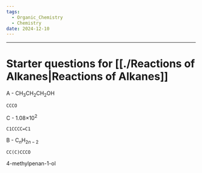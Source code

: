 ```yaml
---
tags:
  - Organic_Chemistry
  - Chemistry
date: 2024-12-10
---
```

---  
# Starter questions for [[./Reactions of Alkanes|Reactions of Alkanes]]  
A - CH$_3$CH$_2$CH$_2$OH  
```smiles  
CCCO  
```  
C - 1.08$\times 10^2$  
```smiles  
C1CCCC=C1  
```  
B - C$_n$H$_{2n-2}$  
```smiles  
CC(C)CCCO  
```  
4-methylpenan-1-ol
